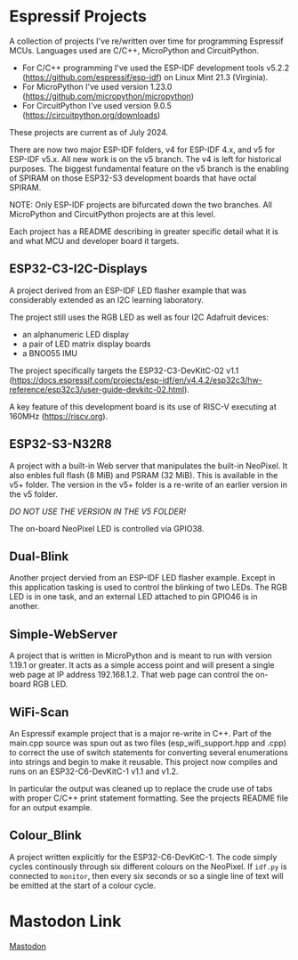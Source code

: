 # Espressif Projects

A collection of projects I've re/written over time for programming Espressif
MCUs. Languages used are C/C++, MicroPython and CircuitPython.

- For C/C++ programming I've used the ESP-IDF development tools
  v5.2.2 (https://github.com/espressif/esp-idf) on Linux Mint 21.3 (Virginia).
- For MicroPython I've used version 1.23.0
  (https://github.com/micropython/micropython)
- For CircuitPython I've used version 9.0.5
  (https://circuitpython.org/downloads)

These projects are current as of July 2024.

There are now two major ESP-IDF folders, v4 for ESP-IDF 4.x, and v5 for ESP-IDF
v5.x. All new work is on the v5 branch. The v4 is left for historical purposes.
The biggest fundamental feature on the v5 branch is the enabling of SPIRAM on
those ESP32-S3 development boards that have octal SPIRAM.

NOTE: Only ESP-IDF projects are bifurcated down the two branches. All
MicroPython and CircuitPython projects are at this level.

Each project has a README describing in greater specific detail what it is and
what MCU and developer board it targets.

## ESP32-C3-I2C-Displays

A project derived from an ESP-IDF LED flasher example that was considerably
extended as an I2C learning laboratory.

The project still uses the RGB LED as well as four I2C Adafruit devices:

- an alphanumeric LED display
- a pair of LED matrix display boards
- a BNO055 IMU

The project specifically targets the ESP32-C3-DevKitC-02 v1.1
(https://docs.espressif.com/projects/esp-idf/en/v4.4.2/esp32c3/hw-reference/esp32c3/user-guide-devkitc-02.html).

A key feature of this development board is its use of RISC-V executing at 160MHz
(https://riscv.org).

## ESP32-S3-N32R8

A project with a built-in Web server that manipulates the built-in NeoPixel. It
also enbles full flash (8 MiB) and PSRAM (32 MiB). This is available in the v5+
folder. The version in the v5+ folder is a re-write of an earlier version in the
v5 folder.

_DO NOT USE THE VERSION IN THE V5 FOLDER!_

The on-board NeoPixel LED is controlled via GPIO38.

## Dual-Blink

Another project dervied from an ESP-IDF LED flasher example. Except in this
application tasking is used to control the blinking of two LEDs. The RGB LED is
in one task, and an external LED attached to pin GPIO46 is in another.

## Simple-WebServer

A project that is written in MicroPython and is meant to run with version 1.19.1
or greater. It acts as a simple access point and will present a single web page
at IP address 192.168.1.2. That web page can control the on-board RGB LED.

## WiFi-Scan

An Espressif example project that is a major re-write in C++. Part of the
main.cpp source was spun out as two files (esp_wifi_support.hpp and .cpp) to
correct the use of switch statements for converting several enumerations into
strings and begin to make it reusable. This project now compiles and runs on an
ESP32-C6-DevKitC-1 v1.1 and v1.2.

In particular the output was cleaned up to replace the crude use of tabs with
proper C/C++ print statement formatting. See the projects README file for an
output example.

## Colour_Blink

A project written explicitly for the ESP32-C6-DevKitC-1. The code simply cycles
continously through six different colours on the NeoPixel. If `idf.py` is
connected to `monitor`, then every six seconds or so a single line of text will
be emitted at the start of a colour cycle.

# Mastodon Link

<a rel="me" href="https://mastodon.cloud/@wbeebe">Mastodon</a>
